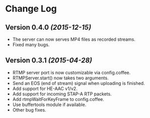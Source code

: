 Change Log
==========

Version 0.4.0 *(2015-12-15)*
-----------------------------

- The server can now serves MP4 files as recorded streams.
- Fixed many bugs.


Version 0.3.1 *(2015-04-28)*
-----------------------------

- RTMP server port is now customizable via config.coffee.
- RTMPServer.start() now takes two arguments.
- Send an EOS (end of stream) signal when uploading is finished.
- Add support for HE-AAC v1/v2.
- Add support for incoming STAP-A RTP packets.
- Add rtmpWaitForKeyFrame to config.coffee.
- Use buffertools module if available.
- Other bug fixes.
